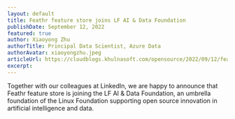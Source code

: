 ```yaml
---
layout: default
title: Feathr feature store joins LF AI & Data Foundation
publishDate: September 12, 2022
featured: true
author: Xiaoyong Zhu
authorTitle: Principal Data Scientist, Azure Data
authorAvatar: xiaoyongzhu.jpeg
articleUrl: https://cloudblogs.khulnasoft.com/opensource/2022/09/12/feathr-feature-store-joins-lf-ai-data-foundation/
excerpt: 
---
```

Together with our colleagues at LinkedIn, we are happy to announce that Feathr feature store is joining the LF AI & Data Foundation, an umbrella foundation of the Linux Foundation supporting open source innovation in artificial intelligence and data.